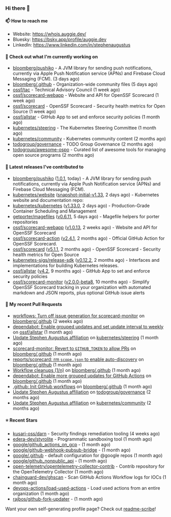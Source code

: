 ### Hi there 👋

#### 📫 How to reach me

- Website: https://whois.auggie.dev/
- Bluesky: https://bsky.app/profile/auggie.dev
- LinkedIn: https://www.linkedin.com/in/stephenaugustus

#### 👷 Check out what I'm currently working on

- [bloomberg/pushiko](https://github.com/bloomberg/pushiko) - A JVM library for sending push notifications, currently via Apple Push Notification service (APNs) and Firebase Cloud Messaging (FCM). (3 days ago)
- [bloomberg/.github](https://github.com/bloomberg/.github) - Organization-wide community files (5 days ago)
- [ossf/tac](https://github.com/ossf/tac) - Technical Advisory Council (1 week ago)
- [ossf/scorecard-webapp](https://github.com/ossf/scorecard-webapp) - Website and API for OpenSSF Scorecard (1 week ago)
- [ossf/scorecard](https://github.com/ossf/scorecard) - OpenSSF Scorecard - Security health metrics for Open Source (1 week ago)
- [ossf/allstar](https://github.com/ossf/allstar) - GitHub App to set and enforce security policies (1 month ago)
- [kubernetes/steering](https://github.com/kubernetes/steering) - The Kubernetes Steering Committee (1 month ago)
- [kubernetes/community](https://github.com/kubernetes/community) - Kubernetes community content (2 months ago)
- [todogroup/governance](https://github.com/todogroup/governance) - TODO Group Governance (2 months ago)
- [todogroup/awesome-ospo](https://github.com/todogroup/awesome-ospo) - Curated list of awesome tools for managing open source programs (2 months ago)

#### 🔭 Latest releases I've contributed to

- [bloomberg/pushiko](https://github.com/bloomberg/pushiko) ([1.0.1](https://github.com/bloomberg/pushiko/releases/tag/1.0.1), today) - A JVM library for sending push notifications, currently via Apple Push Notification service (APNs) and Firebase Cloud Messaging (FCM).
- [kubernetes/website](https://github.com/kubernetes/website) ([snapshot-initial-v1.33](https://github.com/kubernetes/website/releases/tag/snapshot-initial-v1.33), 2 days ago) - Kubernetes website and documentation repo: 
- [kubernetes/kubernetes](https://github.com/kubernetes/kubernetes) ([v1.33.0](https://github.com/kubernetes/kubernetes/releases/tag/v1.33.0), 2 days ago) - Production-Grade Container Scheduling and Management
- [getporter/magefiles](https://github.com/getporter/magefiles) ([v0.6.11](https://github.com/getporter/magefiles/releases/tag/v0.6.11), 5 days ago) - Magefile helpers for porter repositories
- [ossf/scorecard-webapp](https://github.com/ossf/scorecard-webapp) ([v1.0.13](https://github.com/ossf/scorecard-webapp/releases/tag/v1.0.13), 2 weeks ago) - Website and API for OpenSSF Scorecard
- [ossf/scorecard-action](https://github.com/ossf/scorecard-action) ([v2.4.1](https://github.com/ossf/scorecard-action/releases/tag/v2.4.1), 2 months ago) - Official GitHub Action for OpenSSF Scorecard.
- [ossf/scorecard](https://github.com/ossf/scorecard) ([v5.1.1](https://github.com/ossf/scorecard/releases/tag/v5.1.1), 2 months ago) - OpenSSF Scorecard - Security health metrics for Open Source
- [kubernetes-sigs/release-sdk](https://github.com/kubernetes-sigs/release-sdk) ([v0.12.2](https://github.com/kubernetes-sigs/release-sdk/releases/tag/v0.12.2), 2 months ago) - Interfaces and implementations for building Kubernetes releases.
- [ossf/allstar](https://github.com/ossf/allstar) ([v4.2](https://github.com/ossf/allstar/releases/tag/v4.2), 9 months ago) - GitHub App to set and enforce security policies
- [ossf/scorecard-monitor](https://github.com/ossf/scorecard-monitor) ([v2.0.0-beta8](https://github.com/ossf/scorecard-monitor/releases/tag/v2.0.0-beta8), 10 months ago) - Simplify OpenSSF Scorecard tracking in your organization with automated markdown and JSON reports, plus optional GitHub issue alerts

#### 🔨 My recent Pull Requests

- [workflows: Turn off issue generation for scorecard-monitor](https://github.com/bloomberg/.github/pull/23) on [bloomberg/.github](https://github.com/bloomberg/.github) (2 weeks ago)
- [dependabot: Enable grouped updates and set update interval to weekly](https://github.com/ossf/allstar/pull/671) on [ossf/allstar](https://github.com/ossf/allstar) (1 month ago)
- [Update Stephen Augustus affiliation](https://github.com/kubernetes/steering/pull/290) on [kubernetes/steering](https://github.com/kubernetes/steering) (1 month ago)
- [scorecard-monitor: Revert to `GITHUB_TOKEN` to allow PRs](https://github.com/bloomberg/.github/pull/14) on [bloomberg/.github](https://github.com/bloomberg/.github) (1 month ago)
- [reports/scorecard: rm `scope.json` to enable auto-discovery](https://github.com/bloomberg/.github/pull/13) on [bloomberg/.github](https://github.com/bloomberg/.github) (1 month ago)
- [Workflow cleanups (1/n)](https://github.com/bloomberg/.github/pull/12) on [bloomberg/.github](https://github.com/bloomberg/.github) (1 month ago)
- [dependabot: Enable more grouped updates for GitHub Actions](https://github.com/bloomberg/.github/pull/9) on [bloomberg/.github](https://github.com/bloomberg/.github) (1 month ago)
- [.github: Init GitHub workflows](https://github.com/bloomberg/.github/pull/3) on [bloomberg/.github](https://github.com/bloomberg/.github) (1 month ago)
- [Update Stephen Augustus affiliation](https://github.com/todogroup/governance/pull/375) on [todogroup/governance](https://github.com/todogroup/governance) (2 months ago)
- [Update Stephen Augustus affiliation](https://github.com/kubernetes/community/pull/8351) on [kubernetes/community](https://github.com/kubernetes/community) (2 months ago)

#### ⭐ Recent Stars

- [kusari-oss/darn](https://github.com/kusari-oss/darn) - Security findings remediation tooling (4 weeks ago)
- [edera-dev/styrolite](https://github.com/edera-dev/styrolite) - Programmatic sandboxing tool (1 month ago)
- [google/github_actions_on_gcp](https://github.com/google/github_actions_on_gcp) -  (1 month ago)
- [google/github-webhook-pubsub-bridge](https://github.com/google/github-webhook-pubsub-bridge) -  (1 month ago)
- [google/.github](https://github.com/google/.github) - default configuration for @google repos (1 month ago)
- [google/github_nonpublic_api](https://github.com/google/github_nonpublic_api) -  (1 month ago)
- [open-telemetry/opentelemetry-collector-contrib](https://github.com/open-telemetry/opentelemetry-collector-contrib) - Contrib repository for the OpenTelemetry Collector (1 month ago)
- [chainguard-dev/ghscan](https://github.com/chainguard-dev/ghscan) - Scan GitHub Actions Workflow logs for IOCs (1 month ago)
- [devops-actions/load-used-actions](https://github.com/devops-actions/load-used-actions) - Load used actions from an entire organization (1 month ago)
- [rajbos/github-fork-updater](https://github.com/rajbos/github-fork-updater) -  (1 month ago)



Want your own self-generating profile page? Check out [readme-scribe](https://github.com/muesli/readme-scribe)!
